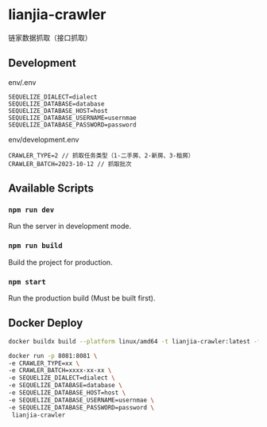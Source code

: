# lianjia-crawler

链家数据抓取（接口抓取）

## Development

env/.env

```
SEQUELIZE_DIALECT=dialect
SEQUELIZE_DATABASE=database
SEQUELIZE_DATABASE_HOST=host
SEQUELIZE_DATABASE_USERNAME=usernmae
SEQUELIZE_DATABASE_PASSWORD=password
```

env/development.env

```
CRAWLER_TYPE=2 // 抓取任务类型（1-二手房、2-新房、3-租房）
CRAWLER_BATCH=2023-10-12 // 抓取批次
```

## Available Scripts

### `npm run dev`

Run the server in development mode.

### `npm run build`

Build the project for production.

### `npm start`

Run the production build (Must be built first).

## Docker Deploy

```bash
docker buildx build --platform linux/amd64 -t lianjia-crawler:latest -f Dockerfile .
```

```bash
docker run -p 8081:8081 \
-e CRAWLER_TYPE=xx \
-e CRAWLER_BATCH=xxxx-xx-xx \
-e SEQUELIZE_DIALECT=dialect \
-e SEQUELIZE_DATABASE=database \
-e SEQUELIZE_DATABASE_HOST=host \
-e SEQUELIZE_DATABASE_USERNAME=usernmae \
-e SEQUELIZE_DATABASE_PASSWORD=password \
 lianjia-crawler
```
